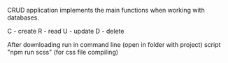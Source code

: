 CRUD application implements the main functions when working with databases.

C - create
R - read
U - update
D - delete

After downloading run in command line (open in folder with project) script "npm run scss" (for css file compiling)
